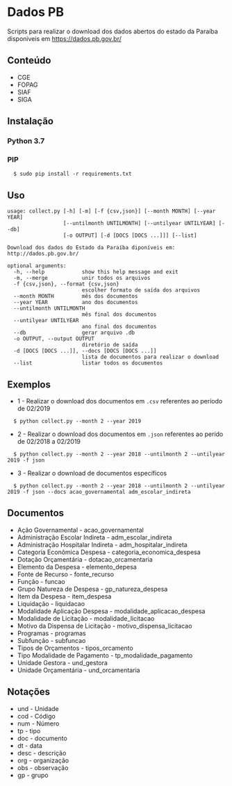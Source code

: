 # Dados PB

Scripts para realizar o download dos dados abertos do estado da Paraíba disponíveis em https://dados.pb.gov.br/

## Conteúdo

- CGE
- FOPAG
- SIAF
- SIGA

## Instalação

### Python 3.7

### PIP

```
  $ sudo pip install -r requirements.txt
```

## Uso

```
usage: collect.py [-h] [-m] [-f {csv,json}] [--month MONTH] [--year YEAR]
                  [--untilmonth UNTILMONTH] [--untilyear UNTILYEAR] [--db]
                  [-o OUTPUT] [-d [DOCS [DOCS ...]]] [--list]

Download dos dados do Estado da Paraíba diponíveis em: http://dados.pb.gov.br/

optional arguments:
  -h, --help            show this help message and exit
  -m, --merge           unir todos os arquivos
  -f {csv,json}, --format {csv,json}
                        escolher formato de saída dos arquivos
  --month MONTH         mês dos documentos
  --year YEAR           ano dos documentos
  --untilmonth UNTILMONTH
                        mês final dos documentos
  --untilyear UNTILYEAR
                        ano final dos documentos
  --db                  gerar arquivo .db
  -o OUTPUT, --output OUTPUT
                        diretório de saída
  -d [DOCS [DOCS ...]], --docs [DOCS [DOCS ...]]
                        lista de documentos para realizar o download
  --list                listar todos os documentos
```

## Exemplos

- 1 - Realizar o download dos documentos em `.csv` referentes ao período de 02/2019

```
  $ python collect.py --month 2 --year 2019
```

- 2 - Realizar o download dos documentos em `.json` referentes ao perído de 02/2018 a 02/2019

```
  $ python collect.py --month 2 --year 2018 --untilmonth 2 --untilyear 2019 -f json
```

- 3 - Realizar o download de documentos específicos

```
  $ python collect.py --month 2 --year 2018 --untilmonth 2 --untilyear 2019 -f json --docs acao_governamental adm_escolar_indireta
```

## Documentos

- Ação Governamental - acao_governamental
- Administração Escolar Indireta - adm_escolar_indireta
- Administração Hospitalar Indireta - adm_hospitalar_indireta
- Categoria Econômica Despesa - categoria_economica_despesa
- Dotação Orçamentária - dotacao_orcamentaria
- Elemento da Despesa - elemento_depesa
- Fonte de Recurso - fonte_recurso
- Função - funcao
- Grupo Natureza de Despesa - gp_natureza_despesa
- Item da Despesa - item_despesa
- Liquidação - liquidacao
- Modalidade Aplicação Despesa - modalidade_aplicacao_despesa
- Modalidade de Licitação - modalidade_licitacao
- Motivo da Dispensa de Licitação - motivo_dispensa_licitacao
- Programas - programas
- Subfunção - subfuncao
- Tipos de Orçamentos - tipos_orcamento
- Tipo Modalidade de Pagamento - tp_modalidade_pagamento
- Unidade Gestora - und_gestora
- Unidade Orçamentária - und_orcamentaria

## Notações

- und - Unidade
- cod - Código
- num - Número
- tp - tipo
- doc - documento
- dt - data
- desc - descrição
- org - organização
- obs - observação
- gp - grupo
